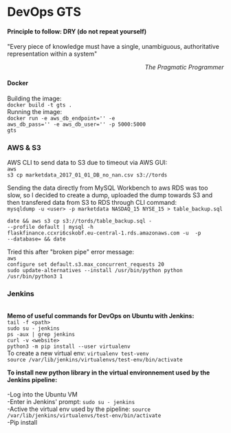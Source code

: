# DevOps GTS

<h4>Principle to follow: DRY (do not repeat yourself)</h4>

"Every piece of knowledge must have a single, unambiguous, authoritative representation within a system"

<div align="right">
<i>The Pragmatic Programmer</i>
</div>


#### Docker

Building the image:</br>
<code>docker build -t gts .</code>
</br>
Running the image:</br>
<code>docker run -e aws_db_endpoint='<DNS>' -e aws_db_pass='<password>' -e aws_db_user='<password>' -p 5000:5000 gts</code>


### AWS & S3

AWS CLI to send data to S3 due to timeout via AWS GUI:</br>
<code>aws s3 cp marketdata_2017_01_01_DB_no_nan.csv s3://tords</code>

Sending the data directly from MySQL Workbench to aws RDS was too slow, so I decided to create a dump, uploaded the dump towards S3 and then transfered data from S3 to RDS through CLI command:</br>
```mysqldump -u <user> -p marketdata NASDAQ_15 NYSE_15 > table_backup.sql```

<code>date && aws s3 cp s3://tords/table_backup.sql - --profile default | mysql -h flaskfinance.ccxri6cskobf.eu-central-1.rds.amazonaws.com -u <user> -p --database=<db name> && date</code>

Tried this after "broken pipe" error message:</br>
<code>aws configure set default.s3.max_concurrent_requests 20</code></br>
<code>sudo update-alternatives --install /usr/bin/python python /usr/bin/python3 1</code>

### Jenkins

</br>
<b>Memo of useful commands for DevOps on Ubuntu with Jenkins:</b></br>
<code>tail -f &ltpath&gt</code></br>
<code>sudo su - jenkins</code></br>
<code>ps -aux | grep jenkins</code></br>
<code>curl -v &ltwebsite&gt</code></br>
<code>python3 -m pip install --user virtualenv</code></br>
To create a new virtual env: <code>virtualenv test-venv</code></br>
<code>source /var/lib/jenkins/virtualenvs/test-env/bin/activate</code>
</br>

<b>To install new python library in the virtual environnement used by the Jenkins pipeline:</b></br>
</br>
-Log into the Ubuntu VM</br>
-Enter in Jenkins' prompt: <code>sudo su - jenkins</code></br>
-Active the virtual env used by the pipeline: <code>source /var/lib/jenkins/virtualenvs/test-env/bin/activate</code></br>
-Pip install


